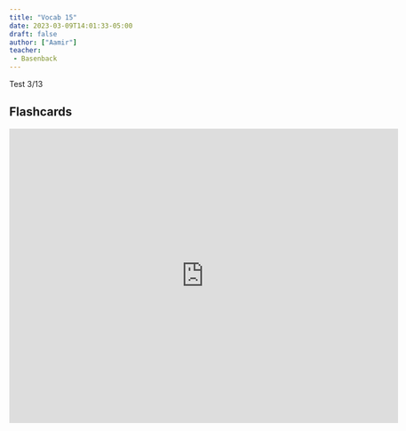 ```yaml
---
title: "Vocab 15"
date: 2023-03-09T14:01:33-05:00
draft: false
author: ["Aamir"]
teacher:
 - Basenback
---
```

Test 3/13
## Flashcards

<embed src="https://tigertutoringtool.vercel.app/flash/vocab" scrolling="no" style="width:700px; height: 530px;">
